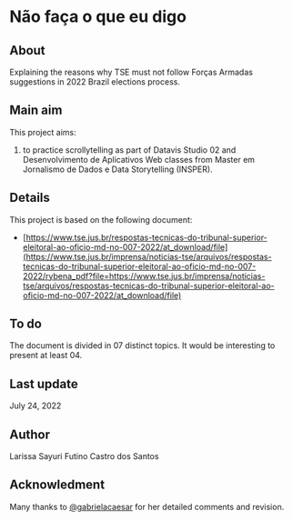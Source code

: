 # Não faça o que eu digo

## About

Explaining the reasons why TSE must not follow Forças Armadas suggestions in 2022 Brazil elections process.

## Main aim

This project aims:

1. to practice scrollytelling as part of Datavis Studio 02 and Desenvolvimento de Aplicativos Web classes from Master em Jornalismo de Dados e Data Storytelling (INSPER).


## Details

This project is based on the following document:

* [https://www.tse.jus.br/respostas-tecnicas-do-tribunal-superior-eleitoral-ao-oficio-md-no-007-2022/at_download/file](https://www.tse.jus.br/imprensa/noticias-tse/arquivos/respostas-tecnicas-do-tribunal-superior-eleitoral-ao-oficio-md-no-007-2022/rybena_pdf?file=https://www.tse.jus.br/imprensa/noticias-tse/arquivos/respostas-tecnicas-do-tribunal-superior-eleitoral-ao-oficio-md-no-007-2022/at_download/file)


## To do

The document is divided in 07 distinct topics. It would be interesting to present at least 04.

## Last update

July 24, 2022


## Author

Larissa Sayuri Futino Castro dos Santos

## Acknowledment

Many thanks to [@gabrielacaesar](https://github.com/gabrielacaesar) for her detailed comments and revision.


